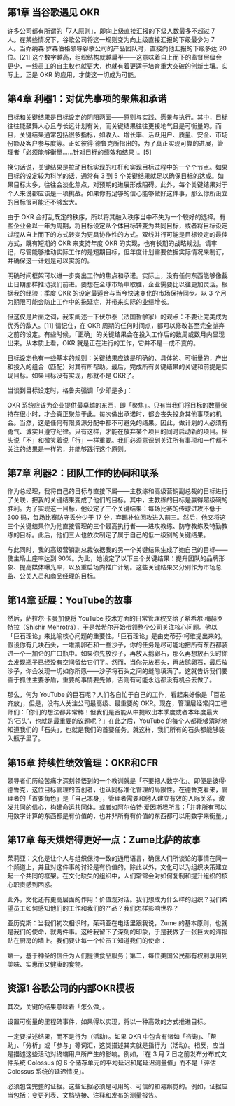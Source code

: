 ## 第1章 当谷歌遇见 OKR

许多公司都有所谓的「7人原则」，即向上级直接汇报的下级人数最多不超过 7 人。在某些情况下，谷歌公司将这一规则变为向上级直接汇报的下级最少为 7 人。当乔纳森·罗森伯格领导谷歌公司的产品团队时，直接向他汇报的下级多达 20 位。[21] 这个数字越高，组织结构就越扁平——这意味着自上而下的监督层级会更少，一线员工的自主权也就更大，也就有着更适于培育重大突破的创新土壤。实际上，正是 OKR 的应用，才使这一切成为可能。

## 第4章 利器1：对优先事项的聚焦和承诺

目标和关键结果是目标设定的阴阳两面——原则与实践、愿景与执行。其中，目标往往能鼓舞人心且与长远计划有关，而关键结果往往更接地气且是可衡量的。而且，关键结果通常包括很多指标，如收入、增长率、活跃用户、质量、安全、市场份额及客户参与度等。正如彼得·德鲁克所指出的，为了真正实现可靠的进展，管理者「必须能够衡量……针对目标的绩效和结果」。[5]

换句话说，关键结果是拉动目标实现的杠杆和实现目标过程中的一个个节点。如果目标的设定较为科学的话，通常有 3 到 5 个关键结果就足以确保目标的达成。如果目标太多，往往会淡化焦点，对预期的进展形成阻碍。此外，每个关键结果对于个人来说都应该是一项挑战。如果你有足够的信心能够做好这件事，那么你所设立的目标很可能还不够宏大。

由于 OKR 会打乱既定的秩序，所以将其融入秩序当中不失为一个较好的选择。有些企业会以一年为周期，将目标设定从个体目标转变为共同目标，或者将目标设定过程从自上而下的方式转变为更具协作性的方式。双线并行可能是目标设定的最佳方式，既有短期的 OKR 来支持年度 OKR 的实现，也有长期的战略规划。请牢记，尽管能够推动实际工作的是短期目标，但年度计划需要依据实际情况来制订，并确保这一计划是可以实施的。

明确时间框架可以进一步突出工作的焦点和承诺。实际上，没有任何东西能够像截止日期那样推动我们前进。要想在全球市场中取胜，企业需要比以往更加灵活。根据我的经验：季度 OKR 的设定最适合与当今快速变化的市场保持同步。以 3 个月为期限可能会防止工作中的拖延症，并带来实际的业绩增长。

但这仅是片面之词，我来阐述一下伏尔泰（法国哲学家）的观点：不要让完美成为优秀的敌人。[11] 请记住，在 OKR 周期的任何时间点，都可以修改甚至完全抛弃之前的设定。有些时候，「正确」的关键结果会在投入工作后的数周或数月内显现出来。从本质上看，OKR 就是正在进行的工作，它并不是一成不变的。

目标设定也有一些基本的规则：关键结果应该是明确的、具体的、可衡量的，产出和投入的组合（匹配）对其有所帮助。最后，完成所有关键结果的关键和前提是实现目标。如果目标没有实现，那就不是 OKR了。

当谈到目标设定时，格鲁夫强调「少即是多」：

OKR 系统应该为企业提供最卓越的东西，即「聚焦」。只有当我们将目标的数量保持在很小时，才会真正聚焦于此。每次做出承诺时，都会丧失投身其他事项的机会。当然，这是任何有限资源分配中都不可避免的结果。因此，做计划的人必须有勇气、诚实且遵守纪律。只有这样，才能在放弃某个项目的同时启动新的项目。摇头说「不」和微笑着说「行」一样重要。我们必须意识到关注所有事项和一件都不关注的结果是一样的，并能够践行这个原则。

## 第7章 利器2：团队工作的协同和联系

作为总经理，我将自己的目标与直接下属——主教练和高级营销副总裁的目标进行了关联，把我的关键结果变成了他们的目标。其中，主教练的目标是赢得超级碗的胜利。为了实现这一目标，他设定了三个关键结果：每场比赛的传球进攻不低于 300 码，每场比赛防守丢分少于 17 分，弃踢补位回攻进入前三。然后，他又将这三个关键结果作为他直接管理的三个最高执行者——进攻教练、防守教练及特勤教练的目标。此后，他们三人也依次制定了属于自己的低一级别的关键结果。

与此同时，我的高级营销副总裁依据我的另一个关键结果生成了她自己的目标——使主场上座率达到 90%。为此，她设定了以下三个关键结果：提升团队的品牌形象、提高媒体曝光率，以及重启场内推广计划。这些关键结果又分别作为市场总监、公关人员和商品经理的目标。

## 第14章 延展：YouTube的故事

然后，萨拉尔·卡曼加便将 YouTube 技术方面的日常管理权交给了希希尔·梅赫罗特拉（Shishir Mehrotra），于是希希尔开始带领整个公司关注核心问题。他以「巨石理论」来比喻核心问题的重要性。「巨石理论」是由史蒂芬·柯维提出来的。假设你有几块石头，一堆鹅卵石和一些沙子，你的任务是尽可能地把所有东西都装进一个一加仑的广口瓶中。如果你先放沙子，再放入鹅卵石，那么再想放石头时你会发现瓶子已经没有空间留给它们了。然而，当你先放石头，再放鹅卵石，最后放沙子，你会发现一切如你所愿——沙子将石头之间的缝隙填满了。这就告诉我们要善于抓住主要矛盾，重要的事情要先做，否则有可能永远都没有机会去做了。

那么，何为 YouTube 的巨石呢？人们各自忙于自己的工作，看起来好像是「百花齐放」，但是，没有人关注公司最高级、最重要的 OKR。现在，管理层经常问工程师们：「你们的想法都非常棒！但我们是否能从中提取出本季度或者本年度最大的‘石头’，也就是最重要的议题呢？」在此之后，YouTube 的每个人都能够清晰地知道我们的「石头」，也就是我们的首要任务。就这样，我们所有的石头都能够装入瓶子里了。

## 第15章 持续性绩效管理：OKR和CFR

领导者们历经苦痛才深刻领悟到的一个教训就是「不要把人数字化」。即便是彼得·德鲁克，这位目标管理的首创者，也认同标准化管理的局限性。在德鲁克看来，管理者的「首要角色」是「自己本身」，管理者需要和他人建立有效的人际关系，激发共同的信心，构建命运共同体。或者如阿尔伯特·爱因斯坦所言：「并非所有可以用数字计算的东西都是有价值的，也并非所有有价值的东西都可以用数字来衡量。」

## 第17章 每天烘焙得更好一点：Zume比萨的故事

茱莉亚：文化是让个人与组织保持一致的通用语言，确保人们所谈论的事情在同一个频道上，并且对这件事的讨论是有价值的。除此以外，文化可以为组织决策建立起一个共同的框架。在文化缺失的组织中，人们常常会对如何复制和提升组织的核心职责感到困惑。

此外，文化还有更高层面的作用：价值观对话。我们想成为什么样的组织？我们希望员工如何感知他们的工作和我们的产品？我们怎样影响世界？

亚历克斯：当我们初次相识时，茱莉亚在电话里跟我说，Zume 的基本原则，也就是我们的使命，就两件事。这给我留下了深刻的印象，于是我做了一张巨大的海报贴在厨房的墙上。我们要让每一个位员工知道我们的使命：

第一，基于神圣的信任为人们提供食品服务；第二，每位美国公民都有权利享用到美味、实惠而又健康的食物。

##  资源1 谷歌公司的内部OKR模板

其次，关键的结果意味着「怎么做」。

设置可衡量的里程碑事件，如果得以实现，将以一种高效的方式推进目标。

一定要描述结果，而不是行为（活动）。如果 OKR 中包含有诸如「咨询」、「帮助」、「分析」或「参与」等词汇，这类描述其实就是指行为（活动）。相反，应当是描述这些活动对终端用户所产生的影响。例如，「在 3 月 7 日之前发布分布式文件系统 Colossus 的 6 个储存单元的平均延迟和尾延迟测量值」而不是「评估 Colossus 系统的延迟情况」。

必须包含完整的证据。这些证据必须是可用的、可信的和易察觉的。例如，证据应当包括：变更列表、文档链接、注释和发布的测量报告。